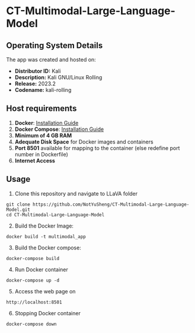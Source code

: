 # CT-Multimodal-Large-Language-Model

## Operating System Details
The app was created and hosted on:
- **Distributor ID:** Kali
- **Description:** Kali GNU/Linux Rolling
- **Release:** 2023.2
- **Codename:** kali-rolling

## Host requirements
1. **Docker**: [Installation Guide](https://docs.docker.com/engine/install/)
2. **Docker Compose**: [Installation Guide](https://docs.docker.com/compose/install/)
3. **Minimum of 4 GB RAM**
4. **Adequate Disk Space** for Docker images and containers
5. **Port 8501** available for mapping to the container (else redefine port number in Dockerfile)
6. **Internet Access**

## Usage
1.  Clone this repository and navigate to LLaVA folder
```
git clone https://github.com/NotYuSheng/CT-Multimodal-Large-Language-Model.git
cd CT-Multimodal-Large-Language-Model
```

2.  Build the Docker Image:
```
docker build -t multimodal_app
```

3.  Build the Docker compose:
```
docker-compose build
```

4.  Run Docker container
```
docker-compose up -d
```
5.  Access the web page on
```
http://localhost:8501
```
6.  Stopping Docker container
```
docker-compose down
```
